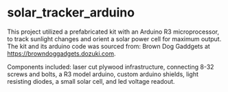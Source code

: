 # solar_tracker_arduino
This project utilized a prefabricated kit with an Arduino R3 microprocessor, to track sunlight changes and orient a solar power cell for maximum output. The kit and its arduino code was sourced from: Brown Dog Gaddgets at https://browndoggadgets.dozuki.com.

Components included: laser cut plywood infrastructure, connecting 8-32 screws and bolts, a R3 model arduino, custom arduino shields, light resisting diodes, a small solar cell, and led voltage readout.
